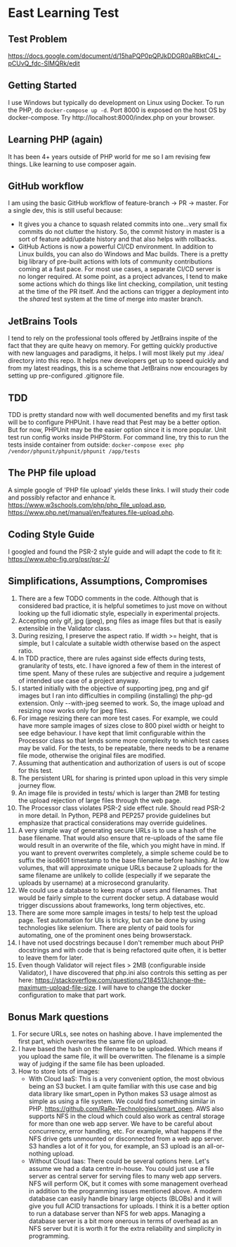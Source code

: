 # East Learning Test

## Test Problem

https://docs.google.com/document/d/15haPQP0pQPJkDDGR0aRBktC4I_-pCUvQ_fdc-SlMQRk/edit

## Getting Started

I use Windows but typically do development on Linux using Docker. To run the PHP, do
`docker-compose up -d`. Port 8000 is exposed on the host OS by docker-compose. Try
http://localhost:8000/index.php on your browser.

## Learning PHP (again)

It has been 4+ years outside of PHP world for me so I am revising few things. Like learning to use composer again.

## GitHub workflow

I am using the basic GitHub workflow of feature-branch -> PR -> master. For a single dev, this is still useful because:
* It gives you a chance to squash related commits into one...very small fix commits do not clutter the history. So, 
the commit history in master is a sort of feature add/update history and that also helps with rollbacks.
* GitHub Actions is now a powerful CI/CD environment. In addition to Linux builds, you can also do Windows and Mac 
builds. There is a pretty big library of pre-built actions with lots of community contributions coming at a fast pace. 
For most use cases, a separate CI/CD server is no longer required. At some point, as a project advances, I tend to
make some actions which do things like lint checking, compilation, unit testing at the time of the PR itself. And the
actions can trigger a deployment into the *shared* test system at the time of merge into master branch.

## JetBrains Tools

I tend to rely on the professional tools offered by JetBrains inspite of the fact that they are quite heavy on memory.
For getting quickly productive with new languages and paradigms, it helps. I will most likely put my .idea/ directory 
into this repo. It helps new developers get up to speed quickly and from my latest readings, this is a scheme that
JetBrains now encourages by setting up pre-configured .gitignore file.

## TDD

TDD is pretty standard now with well documented benefits and my first task will be to configure PHPUnit. I have read 
that Pest may be a better option. But for now, PHPUnit may be the easier option since it is more popular. Unit test
run config works inside PHPStorm. For command line, try this to run the tests inside container from outside: 
`docker-compose exec php /vendor/phpunit/phpunit/phpunit /app/tests`

## The PHP file upload

A simple google of 'PHP file upload' yields these links. I will study their code and possibly refactor and enhance it.
https://www.w3schools.com/php/php_file_upload.asp, 
https://www.php.net/manual/en/features.file-upload.php.

## Coding Style Guide

I googled and found the PSR-2 style guide and will adapt the code to fit it: https://www.php-fig.org/psr/psr-2/

## Simplifications, Assumptions, Compromises
1. There are a few TODO comments in the code. Although that is considered bad practice, it is helpful sometimes to just
move on without looking up the full idiomatic style, especially in experimental projects.
2. Accepting only gif, jpg (jpeg), png files as image files but that is easily extensible in the Validator class.
3. During resizing, I preserve the aspect ratio. If width >= height, that is simple, but I calculate a suitable width
otherwise based on the aspect ratio.
4. In TDD practice, there are rules against side effects during tests, granularity of tests, etc. I have ignored a few
of them in the interest of time spent. Many of these rules are subjective and require a judgement of intended use case
of a project anyway.
5. I started initially with the objective of supporting jpeg, png and gif images but I ran into difficulties in
compiling (installing) the php-gd extension. Only --with-jpeg seemed to work. So, the image upload and resizing now
works only for jpeg files.
6. For image resizing there can more test cases. For example, we could have more sample images of sizes close to 800
pixel width or height to see edge behaviour. I have kept that limit configurable within the Processor class so that
lends some more complexity to which test cases may be valid. For the tests, to be repeatable, there needs to be a rename
file mode, otherwise the original files are modified.
7. Assuming that authentication and authorization of users is out of scope for this test. 
8. The persistent URL for sharing is printed upon upload in this very simple journey flow.
9. An image file is provided in tests/ which is larger than 2MB for testing the upload rejection of large files
through the web page.
10. The Processor class violates PSR-2 side effect rule. Should read PSR-2 in more detail. In Python, PEP8 and PEP257
provide guidelines but emphasize that practical considerations may override guidelines.
11. A very simple way of generating secure URLs is to use a hash of the base filename. That would also ensure that 
re-uploads of the same file would result in an overwrite of the file, which you might have in mind. If you want to 
prevent overwrites completely, a simple scheme could be to suffix the iso8601 timestamp to the base filename before 
hashing. At low volumes, that will approximate unique URLs because 2 uploads for the same filename are unlikely to collide 
(especially if we separate the uploads by username) at a microsecond granularity. 
12. We could use a database to keep maps of users and filenames. That would be fairly simple to the current docker 
setup. A database would trigger discussions about frameworks, long term objectives, etc.
13. There are some more sample images in tests/ to help test the upload page. Test automation for UIs is tricky, 
but can be done by using technologies like selenium. There are plenty of paid tools for automating, one of the
prominent ones being browserstack.
14. I have not used docstrings because I don't remember much about PHP docstrings and with code that is being
refactored quite often, it is better to leave them for later.
15. Even though Validator will reject files > 2MB (configurable inside Validator), I have discovered that php.ini
also controls this setting as per here: https://stackoverflow.com/questions/2184513/change-the-maximum-upload-file-size.
I will have to change the docker configuration to make that part work.

## Bonus Mark questions

1. For secure URLs, see notes on hashing above. I have implemented the first part, which overwrites the same file on
upload.
2. I have based the hash on the filename to be uploaded. Which means if you upload the same file, it will be 
overwritten. The filename is a simple way of judging if the same file has been uploaded.
3. How to store lots of images:
    * With Cloud IaaS: This is a very convenient option, the most obvious being an S3 bucket. I am quite familiar with this
    use case and big data library like smart_open in Python makes S3 usage almost as simple as using a file system. We 
    could find something similar in PHP. https://github.com/RaRe-Technologies/smart_open. AWS also supports NFS
    in the cloud which could also work as central storage for more than one web app server. We have to be careful about
    concurrency, error handling, etc. For example, what happens if the NFS drive gets unmounted or disconnected from a web
    app server. S3 handles a lot of it for you, for example, an S3 upload is an all-or-nothing upload.
    * Without Cloud Iaas: There could be several options here. Let's assume we had a data centre in-house. You could
    just use a file server as central server for serving files to many web app servers. NFS will perform OK, but it comes
    with some management overhead in addition to the programming issues mentioned above. A modern database can easily handle
    binary large objects (BLOBs) and it will give you full ACID transactions for uploads. I think it is a better option
    to run a database server than NFS for web apps. Managing a database server is a bit more onerous in terms of overhead as
    an NFS server but it is worth it for the extra reliability and simplicity in programming.
 







